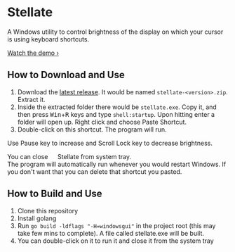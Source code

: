 # Stellate

A Windows utility to control brightness of the display on which your cursor is using keyboard shortcuts.

[Watch the demo ›](https://youtu.be/zjkvVxx87gg)

## How to Download and Use

1. Download the [latest release](https://github.com/ajitid/stellate/releases/latest). It would be named `stellate-<version>.zip`. Extract it.
1. Inside the extracted folder there would be `stellate.exe`. Copy it, and then press <kbd>Win</kbd>+<kbd>R</kbd> keys and type `shell:startup`. Upon hitting enter a folder will open up. Right click and choose Paste Shortcut.
1. Double-click on this shortcut. The program will run.

Use Pause key to increase and Scroll Lock key to decrease brightness.

You can close <img src="icon.ico" style="height: 1em; width: auto;" /> Stellate from system tray.  
The program will automatically run whenever you would restart Windows. If you don't want that you can delete that shortcut you pasted.

## How to Build and Use

1. Clone this repository
1. Install golang
1. Run `go build -ldflags "-H=windowsgui"` in the project root (this may take few mins to complete). A file called stellate.exe will be built.
1. You can double-click on it to run it and close it from the system tray

